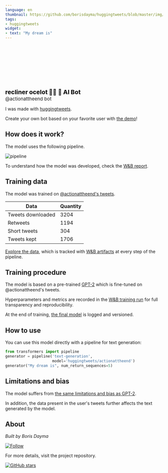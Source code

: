 ```yaml
---
language: en
thumbnail: https://github.com/borisdayma/huggingtweets/blob/master/img/logo.png?raw=true
tags:
- huggingtweets
widget:
- text: "My dream is"
---
```


<div>
<div style="width: 132px; height:132px; border-radius: 50%; background-size: cover; background-image: url('https://pbs.twimg.com/profile_images/1255634311090298880/Nn88pZZB_400x400.jpg')">
</div>
<div style="margin-top: 8px; font-size: 19px; font-weight: 800">recliner ocelot 🏴🐬 🤖 AI Bot </div>
<div style="font-size: 15px">@actionattheend bot</div>
</div>

I was made with [huggingtweets](https://github.com/borisdayma/huggingtweets).

Create your own bot based on your favorite user with [the demo](https://colab.research.google.com/github/borisdayma/huggingtweets/blob/master/huggingtweets-demo.ipynb)!

## How does it work?

The model uses the following pipeline.

![pipeline](https://github.com/borisdayma/huggingtweets/blob/master/img/pipeline.png?raw=true)

To understand how the model was developed, check the [W&B report](https://wandb.ai/wandb/huggingtweets/reports/HuggingTweets-Train-a-Model-to-Generate-Tweets--VmlldzoxMTY5MjI).

## Training data

The model was trained on [@actionattheend's tweets](https://twitter.com/actionattheend).

| Data | Quantity |
| --- | --- |
| Tweets downloaded | 3204 |
| Retweets | 1194 |
| Short tweets | 304 |
| Tweets kept | 1706 |

[Explore the data](https://wandb.ai/wandb/huggingtweets/runs/2iua5in8/artifacts), which is tracked with [W&B artifacts](https://docs.wandb.com/artifacts) at every step of the pipeline.

## Training procedure

The model is based on a pre-trained [GPT-2](https://huggingface.co/gpt2) which is fine-tuned on @actionattheend's tweets.

Hyperparameters and metrics are recorded in the [W&B training run](https://wandb.ai/wandb/huggingtweets/runs/7to0e91w) for full transparency and reproducibility.

At the end of training, [the final model](https://wandb.ai/wandb/huggingtweets/runs/7to0e91w/artifacts) is logged and versioned.

## How to use

You can use this model directly with a pipeline for text generation:

```python
from transformers import pipeline
generator = pipeline('text-generation',
                     model='huggingtweets/actionattheend')
generator("My dream is", num_return_sequences=5)
```

## Limitations and bias

The model suffers from [the same limitations and bias as GPT-2](https://huggingface.co/gpt2#limitations-and-bias).

In addition, the data present in the user's tweets further affects the text generated by the model.

## About

*Built by Boris Dayma*

[![Follow](https://img.shields.io/twitter/follow/borisdayma?style=social)](https://twitter.com/intent/follow?screen_name=borisdayma)

For more details, visit the project repository.

[![GitHub stars](https://img.shields.io/github/stars/borisdayma/huggingtweets?style=social)](https://github.com/borisdayma/huggingtweets)
